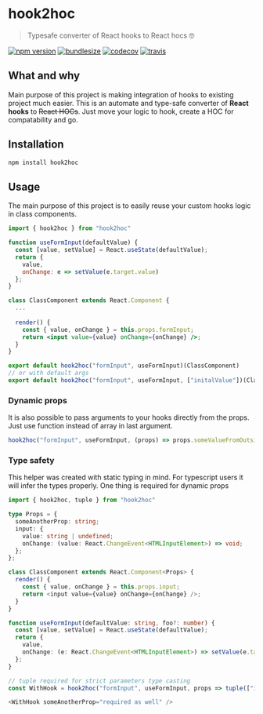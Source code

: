 # hook2hoc
> Typesafe converter of React hooks to React hocs 🤓

[![npm version](https://img.shields.io/npm/v/hook2hoc.svg)](https://www.npmjs.com/package/hook2hoc)
[![bundlesize](https://badgen.net/bundlephobia/minzip/hook2hoc)](https://bundlephobia.com/result?p=hook2hoc@1.0.0)
[![codecov](https://codecov.io/gh/dmtrKovalenko/hook2hoc/branch/master/graph/badge.svg)](https://codecov.io/gh/dmtrKovalenko/hook2hoc)
[![travis](https://travis-ci.com/dmtrKovalenko/hook2hoc.svg?branch=master)](https://travis-ci.com/dmtrKovalenko/hook2hoc)

## What and why
Main purpose of this project is making integration of hooks to existing project much easier. 
This is an automate and type-safe converter of **React hooks** to ~~React HOCs~~. Just move your logic to hook, create a HOC for compatability and go. 

## Installation

```sh
npm install hook2hoc
```

## Usage 

The main purpose of this project is to easily reuse your custom hooks logic in class components.

```jsx
import { hook2hoc } from "hook2hoc"

function useFormInput(defaultValue) {
  const [value, setValue] = React.useState(defaultValue);
  return {
    value,
    onChange: e => setValue(e.target.value)
  };
}

class ClassComponent extends React.Component {
  ...
  
  render() {
    const { value, onChange } = this.props.formInput;
    return <input value={value} onChange={onChange} />;
  }
}

export default hook2hoc("formInput", useFormInput)(ClassComponent)
// or with default args
export default hook2hoc("formInput", useFormInput, ["initalValue"])(ClassComponent)
```

### Dynamic props

It is also possible to pass arguments to your hooks directly from the props. Just use function instead of array in last argument.
```jsx
hook2hoc("formInput", useFormInput, (props) => props.someValueFromOutside)(ClassComponent)
```

### Type safety

This helper was created with static typing in mind. For typescript users it will infer the types properly. 
One thing is required for dynamic props

```typescript
import { hook2hoc, tuple } from "hook2hoc"

type Props = {
  someAnotherProp: string;
  input: {
    value: string | undefined;
    onChange: (value: React.ChangeEvent<HTMLInputElement>) => void;
  };
};

class ClassComponent extends React.Component<Props> {
  render() {
    const { value, onChange } = this.props.input;
    return <input value={value} onChange={onChange} />;
  }
}

function useFormInput(defaultValue: string, foo?: number) {
  const [value, setValue] = React.useState(defaultValue);
  return {
    value,
    onChange: (e: React.ChangeEvent<HTMLInputElement>) => setValue(e.target.value)
  };
}

// tuple required for strict parameters type casting
const WithHook = hook2hoc("formInput", useFormInput, props => tuple(["initialValue"]))

<WithHook someAnotherProp="required as well" />
```
